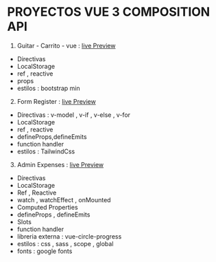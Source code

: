 # PROYECTOS VUE 3 COMPOSITION API

1. Guitar - Carrito - vue : [live Preview](https://678316f3860fb63ed3e3a11b--heroic-pavlova-c9c21b.netlify.app)

- Directivas
- LocalStorage
- ref , reactive
- props
- estilos : bootstrap min

2. Form Register : [live Preview](https://hilarious-crisp-f647f0.netlify.app)

- Directivas : v-model , v-if , v-else , v-for
- LocalStorage
- ref , reactive
- defineProps,defineEmits
- function handler
- estilos : TailwindCss

3. Admin Expenses : [live Preview](https://thriving-belekoy-e15334.netlify.app)

- Directivas
- LocalStorage
- Ref , Reactive
- watch , watchEffect , onMounted
- Computed Properties
- defineProps , defineEmits
- Slots
- function handler
- libreria externa : vue-circle-progress
- estilos : css , sass , scope , global
- fonts : google fonts
